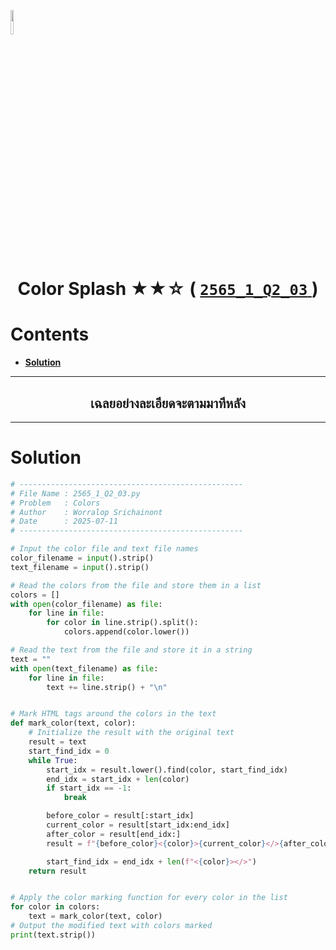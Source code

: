 <p align="left">
  <a href="../../README.md">
    <img src="../../../../Z99-OTHERS/00-common/00-back.png" style="width:10%">
  </a>
</p>

<div align="center">
  <h1>
    Color Splash ★★☆ (
      <a href="https://drive.google.com/file/d/1Y3ZGwib7W2vyC9boj5bUja5Bn7x4YKRV/view?usp=sharing">
        <code>2565_1_Q2_03</code>
      </a>
    )
  </h1>
</div>

# Contents

-   [**Solution**](#solution)

---

<div align="center">
  <h2>เฉลยอย่างละเอียดจะตามมาทีหลัง</h2>
</div>

---

# Solution

```python
# --------------------------------------------------
# File Name : 2565_1_Q2_03.py
# Problem   : Colors
# Author    : Worralop Srichainont
# Date      : 2025-07-11
# --------------------------------------------------

# Input the color file and text file names
color_filename = input().strip()
text_filename = input().strip()

# Read the colors from the file and store them in a list
colors = []
with open(color_filename) as file:
    for line in file:
        for color in line.strip().split():
            colors.append(color.lower())

# Read the text from the file and store it in a string
text = ""
with open(text_filename) as file:
    for line in file:
        text += line.strip() + "\n"


# Mark HTML tags around the colors in the text
def mark_color(text, color):
    # Initialize the result with the original text
    result = text
    start_find_idx = 0
    while True:
        start_idx = result.lower().find(color, start_find_idx)
        end_idx = start_idx + len(color)
        if start_idx == -1:
            break

        before_color = result[:start_idx]
        current_color = result[start_idx:end_idx]
        after_color = result[end_idx:]
        result = f"{before_color}<{color}>{current_color}</>{after_color}"

        start_find_idx = end_idx + len(f"<{color}></>")
    return result


# Apply the color marking function for every color in the list
for color in colors:
    text = mark_color(text, color)
# Output the modified text with colors marked
print(text.strip())
```
